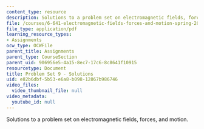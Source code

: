 ```yaml
---
content_type: resource
description: Solutions to a problem set on electromagnetic fields, forces, and motion.
file: /courses/6-641-electromagnetic-fields-forces-and-motion-spring-2005/e82b6dbf5b53e6a8b09812867b986746_05_ps09_sol.pdf
file_type: application/pdf
learning_resource_types:
- Assignments
ocw_type: OCWFile
parent_title: Assignments
parent_type: CourseSection
parent_uid: 906956e5-4a15-8ec7-17c6-8c8641f10915
resourcetype: Document
title: Problem Set 9 - Solutions
uid: e82b6dbf-5b53-e6a8-b098-12867b986746
video_files:
  video_thumbnail_file: null
video_metadata:
  youtube_id: null
---
```

Solutions to a problem set on electromagnetic fields, forces, and motion.

